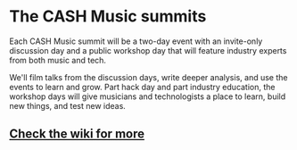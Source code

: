 The CASH Music summits
======================

Each CASH Music summit will be a two-day event with an invite-only discussion day and a public workshop day that will feature industry experts from both music and tech.

We'll film talks from the discussion days, write deeper analysis, and use the events to learn and grow. Part hack day and part industry education, the workshop days will give musicians and technologists a place to learn, build new things, and test new ideas.


## [Check the wiki for more](https://github.com/cashmusic/summits/wiki)

